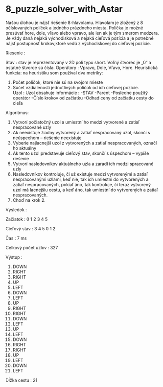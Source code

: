 # 8_puzzle_solver_with_Astar

Našou úlohou je nájsť riešenie 8-hlavolamu. Hlavolam je zložený z 8 očíslovaných
políčok a jedného prázdneho miesta. Políčka je možné presúvať hore, dole, vľavo
alebo vpravo, ale len ak je tým smerom medzera. Je vždy daná nejaká
východisková a nejaká cieľová pozícia a je potrebné nájsť postupnosť krokov,ktoré vedú z východiskovej do cieľovej pozície.


Riesenie : 

Stav : stav je reprezentovaný v 2D poli typu short.
Voľný štvorec je „0“ a ostatné štvorce sú čísla.
Operátory : Vpravo, Dole, Vľavo, Hore.
Heuristická funkcia: na heuristiku som používal dva metriky:
1. Počet políčok, ktoré nie sú na svojom mieste
2. Súčet vzdialenosti jednotlivých políčok od ich cieľovej pozície.  
Uzol : Uzol obsahuje informácie : -STAV
 -Parent
 -Posledne použitý operátor
-Číslo krokov od začiatku
 -Odhad ceny od začiatku cesty do cieľa
 
 Algoritmus:
 
 1. Vytvorí počiatočný uzol a umiestní ho medzi vytvorené a zatiaľ nespracované 
uzly
2. Ak neexistuje žiadny vytvorený a zatiaľ nespracovaný uzol, skončí s 
neúspechom – riešenie neexistuje
3. Vyberie najlacnejší uzol z vytvorených a zatiaľ nespracovaných, označí
ho aktuálny
4. Ak tento uzol predstavuje cieľový stav, skončí s úspechom – vypíše riešenie
5. Vytvorí nasledovníkov aktuálneho uzla a zaradí ich medzi spracované uzly
6. Nasledovníkov kontroluje, či už existuje medzi vytvorenými a zatiaľ
nespracovanými uzlami, keď nie, tak ich umiestní do vytvorených 
a zatiaľ nespracovaných, pokiaľ áno, tak kontroluje, či teraz 
vytvorený uzol má lacnejšiu cestu, a keď áno, tak umiestní do 
vytvorených a zatiaľ nespracovaných.
7. Choď na krok 2.

Vysledok :

Začiatok : 0 1 2 3 4 5

Cieľový stav : 3 4 5 0 1 2

Čas : 7 ms

Celkový počet uzlov : 327

Výstup :
1. DOWN
2. RIGHT
3. RIGHT
4. UP
5. LEFT
6. DOWN
7. LEFT
8. UP
9. RIGHT
10. RIGHT
11. DOWN
12. LEFT
13. UP
14. LEFT
15. DOWN
16. RIGHT
17. RIGHT
18. UP
19. LEFT
20. DOWN
21. LEFT

Dĺžka cestu : 21
